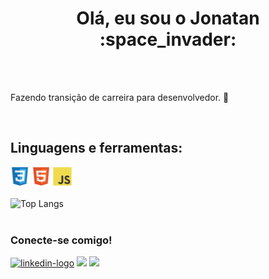 <h1 align="center">Olá, eu sou o Jonatan :space_invader:</h1>

<br>
<br>

Fazendo transição de carreira para desenvolvedor. :stars:

<br>

<h2>Linguagens e ferramentas:</h2>

<a href="#"><img src="https://raw.githubusercontent.com/devicons/devicon/1119b9f84c0290e0f0b38982099a2bd027a48bf1/icons/css3/css3-original.svg" alt="css-icon" width=30px/></a>
<a href="#"><img src="https://raw.githubusercontent.com/devicons/devicon/1119b9f84c0290e0f0b38982099a2bd027a48bf1/icons/html5/html5-original.svg" alt="html5-icon" width=30px/></a>
<a href="#"><img src="https://raw.githubusercontent.com/devicons/devicon/1119b9f84c0290e0f0b38982099a2bd027a48bf1/icons/javascript/javascript-original.svg" width=30px/></a>
<br>
<br>
![Top Langs](https://github-readme-stats.vercel.app/api/top-langs/?username=jonatantortelli&layout=compact)
<br>
<br>
<h3>Conecte-se comigo!</h3>
<a href="https://www.linkedin.com/in/jonatan-tortelli/"><img src="https://cdn1.iconfinder.com/data/icons/social-media-rounded-corners/512/Rounded_Linkedin2_svg-512.png" alt="linkedin-logo" width=45px/></a> 
<a href="https://www.instagram.com/j0ew"><img src="https://cdn1.iconfinder.com/data/icons/social-media-rounded-corners/512/Rounded_Instagram_svg-512.png" width=45px/></a>
<a href="https://www.youtube.com/c/J03W1337"><img src="https://cdn1.iconfinder.com/data/icons/social-media-rounded-corners/512/Rounded_Youtube3_svg-512.png" width=45px/></a>
